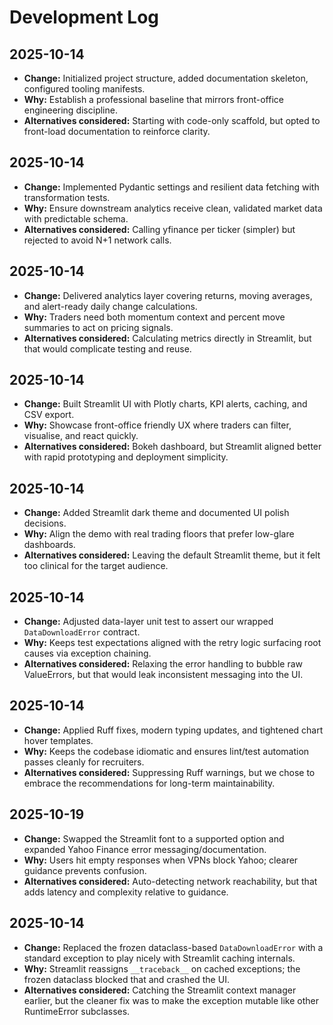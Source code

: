 # Development Log

## 2025-10-14
- **Change:** Initialized project structure, added documentation skeleton, configured tooling manifests.
- **Why:** Establish a professional baseline that mirrors front-office engineering discipline.
- **Alternatives considered:** Starting with code-only scaffold, but opted to front-load documentation to reinforce clarity.

## 2025-10-14
- **Change:** Implemented Pydantic settings and resilient data fetching with transformation tests.
- **Why:** Ensure downstream analytics receive clean, validated market data with predictable schema.
- **Alternatives considered:** Calling yfinance per ticker (simpler) but rejected to avoid N+1 network calls.

## 2025-10-14
- **Change:** Delivered analytics layer covering returns, moving averages, and alert-ready daily change calculations.
- **Why:** Traders need both momentum context and percent move summaries to act on pricing signals.
- **Alternatives considered:** Calculating metrics directly in Streamlit, but that would complicate testing and reuse.

## 2025-10-14
- **Change:** Built Streamlit UI with Plotly charts, KPI alerts, caching, and CSV export.
- **Why:** Showcase front-office friendly UX where traders can filter, visualise, and react quickly.
- **Alternatives considered:** Bokeh dashboard, but Streamlit aligned better with rapid prototyping and deployment simplicity.

## 2025-10-14
- **Change:** Added Streamlit dark theme and documented UI polish decisions.
- **Why:** Align the demo with real trading floors that prefer low-glare dashboards.
- **Alternatives considered:** Leaving the default Streamlit theme, but it felt too clinical for the target audience.

## 2025-10-14
- **Change:** Adjusted data-layer unit test to assert our wrapped `DataDownloadError` contract.
- **Why:** Keeps test expectations aligned with the retry logic surfacing root causes via exception chaining.
- **Alternatives considered:** Relaxing the error handling to bubble raw ValueErrors, but that would leak inconsistent messaging into the UI.

## 2025-10-14
- **Change:** Applied Ruff fixes, modern typing updates, and tightened chart hover templates.
- **Why:** Keeps the codebase idiomatic and ensures lint/test automation passes cleanly for recruiters.
- **Alternatives considered:** Suppressing Ruff warnings, but we chose to embrace the recommendations for long-term maintainability.

## 2025-10-19
- **Change:** Swapped the Streamlit font to a supported option and expanded Yahoo Finance error messaging/documentation.
- **Why:** Users hit empty responses when VPNs block Yahoo; clearer guidance prevents confusion.
- **Alternatives considered:** Auto-detecting network reachability, but that adds latency and complexity relative to guidance.

## 2025-10-14
- **Change:** Replaced the frozen dataclass-based `DataDownloadError` with a standard exception to play nicely with Streamlit caching internals.
- **Why:** Streamlit reassigns `__traceback__` on cached exceptions; the frozen dataclass blocked that and crashed the UI.
- **Alternatives considered:** Catching the Streamlit context manager earlier, but the cleaner fix was to make the exception mutable like other RuntimeError subclasses.
